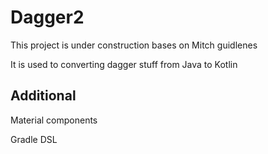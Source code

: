 # Dagger2
This project is under construction bases on Mitch guidlenes 

It is used to converting dagger stuff from Java to Kotlin 

## Additional 

Material components

Gradle DSL
